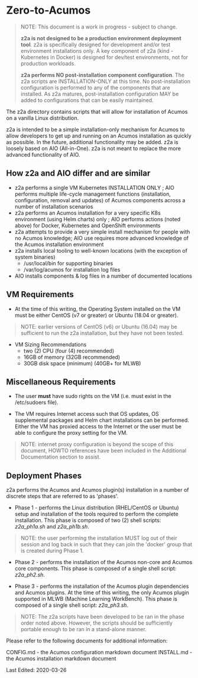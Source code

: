 # Zero-to-Acumos

> NOTE: This document is a work in progress - subject to change.
>
> **z2a is not designed to be a production environment deployment tool**.  z2a is specifically designed for development and/or test environment installations only.  A key component of z2a (kind -  Kubernetes in Docker) is designed for dev/test environments, not for production workloads.
>
> **z2a performs NO post-installation component configuration**.  The z2a scripts are INSTALLATION-ONLY at this time.  No post-installation configuration is performed to any of the components that are installed. As z2a matures, post-installation configuration MAY be added to configurations that can be easily maintained.

The z2a directory contains scripts that will allow for installation of Acumos on a vanilla Linux distribution.

z2a is intended to be a simple installation-only mechanism for Acumos to allow developers to get up and running on an Acumos installation as quickly as possible.  In the future, additional functionality may be added. z2a is loosely based on AIO (All-in-One). z2a is not meant to replace the more advanced functionality of AIO.

## How z2a and AIO differ and are similar

* z2a performs a single VM Kubernetes INSTALLATION ONLY ; AIO performs multiple life-cycle management functions (installation, configuration, removal and updates) of Acumos components across a number of installation scenarios
* z2a performs an Acumos installation for a very specific K8s environment (using Helm charts) only ; AIO performs actions (noted above) for Docker, Kubernetes and OpenShift environments
* z2a attempts to provide a very simple install mechanism for people with no Acumos knowledge; AIO use requires more advanced knowledge of the Acumos installation environment
* z2a installs local tooling to well-known locations (with the exception of system binaries)
  * /usr/local/bin for supporting binaries
  * /var/log/acumos for installation log files
* AIO installs components & log files in a number of documented locations

## VM Requirements

* At the time of this writing, the Operating System installed on the VM must be either CentOS (v7 or greater) or Ubuntu (18.04 or greater).

> NOTE: earlier versions of CentOS (v6) or Ubuntu (16.04) may be sufficient to run the z2a installation, but they have not been tested.

* VM Sizing Recommendations
  * two (2) CPU (four (4) recommended)
  * 16GB of memory (32GB recommended)
  * 30GB disk space (minimum) (40GB+ for MLWB)

## Miscellaneous Requirements

* The user **must** have sudo rights on the VM (i.e. must exist in the /etc/sudoers file).

* The VM requires Internet access such that OS updates, OS supplemental packages and Helm chart installations can be performed. Either the VM has proxied access to the Internet or the user must be able to configure the proxy setting for the VM.

> NOTE: internet proxy configuration is beyond the scope of this document, HOWTO references have been included in the Additional Documentation section to assist.

## Deployment Phases

z2a performs the Acumos and Acumos plugin(s) installation in a number of discrete steps that are referred to as 'phases'.

* Phase 1 - performs the Linux distribution (RHEL/CentOS or Ubuntu) setup and installation of the tools required to perform the complete installation.  This phase is composed of two (2) shell scripts: *z2a_ph1a.sh* and *z2a_ph1b.sh*.

>NOTE: the user performing the installation MUST log out of their session and log back in such that they can join the 'docker' group that is created during Phase 1.

* Phase 2 - performs the installation of the Acumos non-core and Acumos core components. This phase is composed of a single shell script: *z2a_ph2.sh*.

* Phase 3 - performs the installation of the Acumos plugin dependencies and Acumos plugins.  At the time of this writing, the only Acumos plugin supported in MLWB (Machine Learning WorkBench). This phase is composed of a single shell script: *z2a_ph3.sh*.

> NOTE: The z2a scripts have been developed to be ran in the phase order noted above.  However, the scripts should be sufficiently portable enough to be ran in a stand-alone manner.

Please refer to the following documents for additional information:

CONFIG.md   - the Acumos configuration markdown document
INSTALL.md  - the Acumos installation markdown document

Last Edited: 2020-03-26
